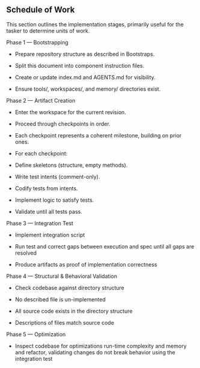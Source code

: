 ## Schedule of Work

This section outlines the implementation stages, primarily useful for the tasker to determine units of work.

Phase 1 — Bootstrapping

- Prepare repository structure as described in Bootstraps.

- Split this document into component instruction files.

- Create or update index.md and AGENTS.md for visibility.

- Ensure tools/, workspaces/, and memory/ directories exist.

Phase 2 — Artifact Creation

- Enter the workspace for the current revision.

- Proceed through checkpoints in order.

- Each checkpoint represents a coherent milestone, building on prior ones.

- For each checkpoint:

- Define skeletons (structure, empty methods).

- Write test intents (comment-only).

- Codify tests from intents.

- Implement logic to satisfy tests.

- Validate until all tests pass.

Phase 3 — Integration Test

- Implement integration script

- Run test and correct gaps between execution and spec until all gaps are resolved

- Produce artifacts as proof of implementation correctness

Phase 4 — Structural & Behavioral Validation

- Check codebase against directory structure

- No described file is un-implemented

- All source code exists in the directory structure

- Descriptions of files match source code

Phase 5 — Optimization

- Inspect codebase for optimizations run-time complexity and memory and refactor, validating changes do not break behavior using the integration test
